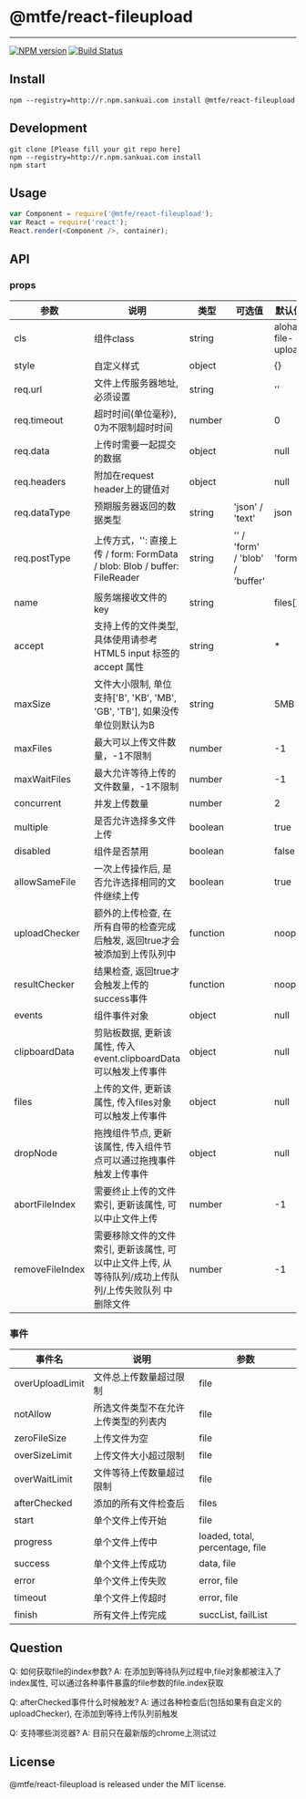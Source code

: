 # @mtfe/react-fileupload
---
[![NPM version](http://npm.sankuai.com/badge/v/@mtfe/react-fileupload.svg?style=flat-square)](http://npm.sankuai.com/package/@mtfe/react-fileupload)
[![Build Status](http://castle.sankuai.com/api/badge/liuxijin/turbo-component)](http://castle.sankuai.com/gh/liuxijin/turbo-component)

## Install

```
npm --registry=http://r.npm.sankuai.com install @mtfe/react-fileupload
```

## Development

```
git clone [Please fill your git repo here]
npm --registry=http://r.npm.sankuai.com install
npm start
```

## Usage

```js
var Component = require('@mtfe/react-fileupload');
var React = require('react');
React.render(<Component />, container);
```

## API

### props


| 参数       | 说明                                        | 类型      |  可选值        | 默认值  |
|------------|---------------------------------------------|-----------|----------------|---------|
|  cls      |  组件class                       | string    |                         |  aloha-file-upload|
|  style      |  自定义样式                      | object    |                         |  {}|
|  req.url      |  文件上传服务器地址,必须设置                       | string    |                         |  ''|
|  req.timeout  |  超时时间(单位毫秒), 0为不限制超时时间           | number    |                |  0|
|  req.data     |  上传时需要一起提交的数据  | object    |                |  null |
|  req.headers     |  附加在request header上的键值对  | object    |                |  null |
|  req.dataType |  预期服务器返回的数据类型                       | string    |       'json' / 'text'         |  json|
|  req.postType |  上传方式，'': 直接上传 / form: FormData / blob: Blob / buffer: FileReader | string    |    '' / 'form' / 'blob' / 'buffer'         |  'form' |
|  name      |  服务端接收文件的key           | string    |                |  files[] |
|  accept      |  支持上传的文件类型, 具体使用请参考HTML5 input 标签的accept 属性           | string    |                |  * |
|  maxSize   |  文件大小限制, 单位支持['B', 'KB', 'MB', 'GB', 'TB'], 如果没传单位则默认为B          | string    |   |  5MB      |
|  maxFiles      |  最大可以上传文件数量，-1不限制           | number    |             |  -1     |
|  maxWaitFiles      |  最大允许等待上传的文件数量，-1不限制        | number    |             |  -1      |
|  concurrent      |  并发上传数量           | number    |                                  |  2      |
|  multiple      |  是否允许选择多文件上传           | boolean    |                              |  true      |
|  disabled      |  组件是否禁用           | boolean    |                                      |  false      |
|  allowSameFile   |  一次上传操作后, 是否允许选择相同的文件继续上传       | boolean     |           |  true   |
|  uploadChecker   | 额外的上传检查, 在所有自带的检查完成后触发, 返回true才会被添加到上传队列中                | function     |                         |  noop   |
|  resultChecker   | 结果检查, 返回true才会触发上传的success事件                | function     |                         |  noop   |
|  events     |   组件事件对象   | object | |  null |
|  clipboardData      |  剪贴板数据, 更新该属性, 传入event.clipboardData可以触发上传事件                      | object    |                         |  null|
|  files      |  上传的文件, 更新该属性, 传入files对象可以触发上传事件                      | object    |                         |  null|
|  dropNode      |  拖拽组件节点, 更新该属性, 传入组件节点可以通过拖拽事件触发上传事件                      | object    |                         |  null|
|  abortFileIndex      |  需要终止上传的文件索引, 更新该属性, 可以中止文件上传                       | number    |                         |  -1|
|  removeFileIndex     |  需要移除文件的文件索引, 更新该属性, 可以中止文件上传, 从等待队列/成功上传队列/上传失败队列 中删除文件    | number | |   -1|

### 事件

| 事件名       | 说明                                        | 参数      |
|------------|---------------------------------------------|-----------|
|  overUploadLimit     |   文件总上传数量超过限制   | file |
|  notAllow     |   所选文件类型不在允许上传类型的列表内   | file |
|  zeroFileSize     |   上传文件为空   | file |
|  overSizeLimit     |   上传文件大小超过限制   | file |
|  overWaitLimit     |   文件等待上传数量超过限制   | file |
|  afterChecked     |   添加的所有文件检查后   | files |
|  start     |   单个文件上传开始   | file |
|  progress     |   单个文件上传中   | loaded, total, percentage, file |
|  success     |   单个文件上传成功   | data, file |
|  error     |   单个文件上传失败   | error, file |
|  timeout     |   单个文件上传超时   | error, file |
|  finish     |   所有文件上传完成   | succList, failList |


## Question
Q: 如何获取file的index参数?
A: 在添加到等待队列过程中,file对象都被注入了index属性, 可以通过各种事件暴露的file参数的file.index获取

Q: afterChecked事件什么时候触发?
A: 通过各种检查后(包括如果有自定义的uploadChecker), 在添加到等待上传队列前触发

Q: 支持哪些浏览器?
A: 目前只在最新版的chrome上测试过

## License

@mtfe/react-fileupload is released under the MIT license.
